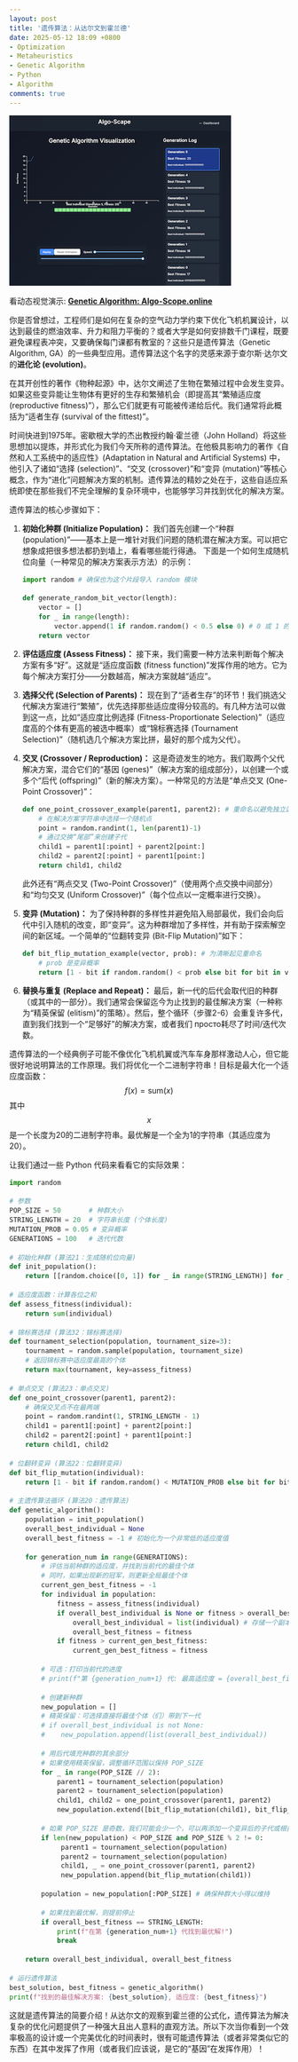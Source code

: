 ```yaml
---
layout: post
title: '遗传算法：从达尔文到霍兰德'
date: 2025-05-12 18:09 +0800
- Optimization
- Metaheuristics
- Genetic Algorithm
- Python
- Algorithm
comments: true
---
```


![Genetic Algorithm: Algo-Scope.online](/assets/images/uploads/ga.png)

看动态视觉演示: **[Genetic Algorithm: Algo-Scope.online](https://www.algo-scape.online/ga)**

你是否曾想过，工程师们是如何在复杂的空气动力学约束下优化飞机机翼设计，以达到最佳的燃油效率、升力和阻力平衡的？或者大学是如何安排数千门课程，既要避免课程表冲突，又要确保每门课都有教室的？这些只是遗传算法（Genetic Algorithm, GA）的一些典型应用。遗传算法这个名字的灵感来源于查尔斯·达尔文的**进化论 (evolution)**。

在其开创性的著作《物种起源》中，达尔文阐述了生物在繁殖过程中会发生变异。如果这些变异能让生物体有更好的生存和繁殖机会（即提高其“繁殖适应度 (reproductive fitness)”），那么它们就更有可能被传递给后代。我们通常将此概括为“适者生存 (survival of the fittest)”。

时间快进到1975年。密歇根大学的杰出教授约翰·霍兰德（John Holland）将这些思想加以提炼，并形式化为我们今天所称的遗传算法。在他极具影响力的著作《自然和人工系统中的适应性》(Adaptation in Natural and Artificial Systems) 中，他引入了诸如“选择 (selection)”、“交叉 (crossover)”和“变异 (mutation)”等核心概念，作为“进化”问题解决方案的机制。遗传算法的精妙之处在于，这些自适应系统即使在那些我们不完全理解的复杂环境中，也能够学习并找到优化的解决方案。

遗传算法的核心步骤如下：

1.  **初始化种群 (Initialize Population)：** 我们首先创建一个“种群 (population)”——基本上是一堆针对我们问题的随机潜在解决方案。可以把它想象成把很多想法都扔到墙上，看看哪些能行得通。
    下面是一个如何生成随机位向量（一种常见的解决方案表示方法）的示例：
    ```python
    import random # 确保也为这个片段导入 random 模块

    def generate_random_bit_vector(length):
        vector = []
        for _ in range(length):
            vector.append(1 if random.random() < 0.5 else 0) # 0 或 1 的概率各占一半
        return vector
    ```

2.  **评估适应度 (Assess Fitness)：** 接下来，我们需要一种方法来判断每个解决方案有多“好”。这就是“适应度函数 (fitness function)”发挥作用的地方。它为每个解决方案打分——分数越高，解决方案就越“适应”。

3.  **选择父代 (Selection of Parents)：** 现在到了“适者生存”的环节！我们挑选父代解决方案进行“繁殖”，优先选择那些适应度得分较高的。有几种方法可以做到这一点，比如“适应度比例选择 (Fitness-Proportionate Selection)”（适应度高的个体有更高的被选中概率）或“锦标赛选择 (Tournament Selection)”（随机选几个解决方案比拼，最好的那个成为父代）。

4.  **交叉 (Crossover / Reproduction)：** 这是奇迹发生的地方。我们取两个父代解决方案，混合它们的“基因 (genes)”（解决方案的组成部分），以创建一个或多个“后代 (offspring)”（新的解决方案）。一种常见的方法是“单点交叉 (One-Point Crossover)”：
    ```python
    def one_point_crossover_example(parent1, parent2): # 重命名以避免独立运行时冲突
        # 在解决方案字符串中选择一个随机点
        point = random.randint(1, len(parent1)-1) 
        # 通过交换“尾部”来创建子代
        child1 = parent1[:point] + parent2[point:]
        child2 = parent2[:point] + parent1[point:]
        return child1, child2
    ```
    此外还有“两点交叉 (Two-Point Crossover)”（使用两个点交换中间部分）和“均匀交叉 (Uniform Crossover)”（每个位点以一定概率进行交换）。

5.  **变异 (Mutation)：** 为了保持种群的多样性并避免陷入局部最优，我们会向后代中引入随机的改变，即“变异”。这为种群增加了多样性，并有助于探索解空间的新区域。一个简单的“位翻转变异 (Bit-Flip Mutation)”如下：
    ```python
    def bit_flip_mutation_example(vector, prob): # 为清晰起见重命名
        # prob 是变异概率
        return [1 - bit if random.random() < prob else bit for bit in vector]
    ```

6.  **替换与重复 (Replace and Repeat)：** 最后，新一代的后代会取代旧的种群（或其中的一部分）。我们通常会保留迄今为止找到的最佳解决方案（一种称为“精英保留 (elitism)”的策略）。然后，整个循环（步骤2-6）会重复许多代，直到我们找到一个“足够好”的解决方案，或者我们 просто耗尽了时间/迭代次数。

遗传算法的一个经典例子可能不像优化飞机机翼或汽车车身那样激动人心，但它能很好地说明算法的工作原理。我们将优化一个二进制字符串！目标是最大化一个适应度函数：$$f(x) = \text{sum}(x)$$ 其中 $$x$$ 是一个长度为20的二进制字符串。最优解是一个全为1的字符串（其适应度为20）。

让我们通过一些 Python 代码来看看它的实际效果：

```python
import random

# 参数
POP_SIZE = 50       # 种群大小
STRING_LENGTH = 20  # 字符串长度 (个体长度)
MUTATION_PROB = 0.05 # 变异概率
GENERATIONS = 100   # 迭代代数

# 初始化种群 (算法21：生成随机位向量)
def init_population():
    return [[random.choice([0, 1]) for _ in range(STRING_LENGTH)] for _ in range(POP_SIZE)]

# 适应度函数：计算各位之和
def assess_fitness(individual):
    return sum(individual)

# 锦标赛选择 (算法32：锦标赛选择)
def tournament_selection(population, tournament_size=3):
    tournament = random.sample(population, tournament_size)
    # 返回锦标赛中适应度最高的个体
    return max(tournament, key=assess_fitness)

# 单点交叉 (算法23：单点交叉)
def one_point_crossover(parent1, parent2):
    # 确保交叉点不在最两端
    point = random.randint(1, STRING_LENGTH - 1) 
    child1 = parent1[:point] + parent2[point:]
    child2 = parent2[:point] + parent1[point:]
    return child1, child2

# 位翻转变异 (算法22：位翻转变异)
def bit_flip_mutation(individual):
    return [1 - bit if random.random() < MUTATION_PROB else bit for bit in individual]

# 主遗传算法循环 (算法20：遗传算法)
def genetic_algorithm():
    population = init_population()
    overall_best_individual = None
    overall_best_fitness = -1 # 初始化为一个非常低的适应度值

    for generation_num in range(GENERATIONS):
        # 评估当前种群的适应度，并找到当前代的最佳个体
        # 同时，如果出现新的冠军，则更新全局最佳个体
        current_gen_best_fitness = -1
        for individual in population:
            fitness = assess_fitness(individual)
            if overall_best_individual is None or fitness > overall_best_fitness:
                overall_best_individual = list(individual) # 存储一个副本
                overall_best_fitness = fitness
            if fitness > current_gen_best_fitness:
                current_gen_best_fitness = fitness
        
        # 可选：打印当前代的进度
        # print(f"第 {generation_num+1} 代: 最高适应度 = {overall_best_fitness}")

        # 创建新种群
        new_population = []
        # 精英保留：可选择直接将最佳个体（们）带到下一代
        # if overall_best_individual is not None:
        #    new_population.append(list(overall_best_individual)) 

        # 用后代填充种群的其余部分
        # 如果使用精英保留，调整循环范围以保持 POP_SIZE
        for _ in range(POP_SIZE // 2): 
            parent1 = tournament_selection(population)
            parent2 = tournament_selection(population)
            child1, child2 = one_point_crossover(parent1, parent2)
            new_population.extend([bit_flip_mutation(child1), bit_flip_mutation(child2)])
        
        # 如果 POP_SIZE 是奇数，我们可能会少一个，可以再添加一个变异后的子代或根据需要处理
        if len(new_population) < POP_SIZE and POP_SIZE % 2 != 0:
             parent1 = tournament_selection(population)
             parent2 = tournament_selection(population)
             child1, _ = one_point_crossover(parent1, parent2)
             new_population.append(bit_flip_mutation(child1))

        population = new_population[:POP_SIZE] # 确保种群大小得以维持

        # 如果找到最优解，则提前停止
        if overall_best_fitness == STRING_LENGTH:
            print(f"在第 {generation_num+1} 代找到最优解!")
            break
            
    return overall_best_individual, overall_best_fitness

# 运行遗传算法
best_solution, best_fitness = genetic_algorithm()
print(f"找到的最佳解决方案: {best_solution}, 适应度: {best_fitness}")
```
这就是遗传算法的简要介绍！从达尔文的观察到霍兰德的公式化，遗传算法为解决复杂的优化问题提供了一种强大且出人意料的直观方法。所以下次当你看到一个效率极高的设计或一个完美优化的时间表时，很有可能遗传算法（或者非常类似它的东西）在其中发挥了作用（或者我们应该说，是它的“基因”在发挥作用）！